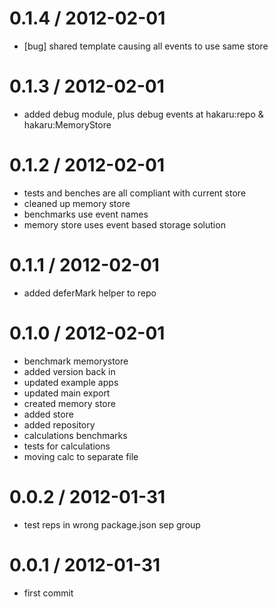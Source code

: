 
0.1.4 / 2012-02-01 
==================

  * [bug] shared template causing all events to use same store

0.1.3 / 2012-02-01 
==================

  * added debug module, plus debug events at hakaru:repo & hakaru:MemoryStore

0.1.2 / 2012-02-01 
==================

  * tests and benches are all compliant with current store
  * cleaned up memory store
  * benchmarks use event names
  * memory store uses event based storage solution

0.1.1 / 2012-02-01 
==================

  * added deferMark helper to repo

0.1.0 / 2012-02-01 
==================

  * benchmark memorystore
  * added version back in
  * updated example apps
  * updated main export
  * created memory store
  * added store
  * added repository
  * calculations benchmarks
  * tests for calculations
  * moving calc to separate file

0.0.2 / 2012-01-31 
==================

  * test reps in wrong package.json sep group

0.0.1 / 2012-01-31 
==================

  * first commit
